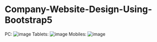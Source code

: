 # Company-Website-Design-Using-Bootstrap5
PC:
![image](https://user-images.githubusercontent.com/49645682/129441039-37562cf9-9172-465e-b982-c8b7d84cb1a2.png)
Tablets:
![image](https://user-images.githubusercontent.com/49645682/129441048-09661a05-9d5d-4525-95f8-b1d07cae70fc.png)
Mobiles:
![image](https://user-images.githubusercontent.com/49645682/129441054-85c382c0-d2dd-4f55-b4d8-9bfd459a6152.png)
